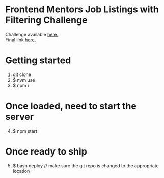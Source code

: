 # Frontend Mentors Job Listings with Filtering Challenge
Challenge available <a href="https://www.frontendmentor.io/challenges/job-listings-with-filtering-ivstIPCt">here.</a>
<br>
Final link <a href="https://luxjoshyua.github.io/job-listings-filtering/">here.</a>

# Getting started
1. git clone
2. \$ nvm use
3. \$ npm i

# Once loaded, need to start the server

4. \$ npm start

# Once ready to ship

5. \$ bash deploy // make sure the git repo is changed to the appropriate location

